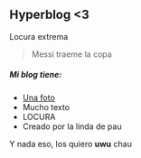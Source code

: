 ## Hyperblog <3
Locura extrema
> Messi traeme la copa

##### Mi blog tiene:
- [Una foto](https://imgur.com/5F82ewG "Una foto")
- Mucho texto
- LOCURA
- Creado por la linda de pau

Y nada eso, los quiero **uwu** chau
